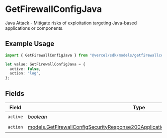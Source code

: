 # GetFirewallConfigJava

Java Attack - Mitigate risks of exploitation targeting Java-based applications or components.

## Example Usage

```typescript
import { GetFirewallConfigJava } from "@vercel/sdk/models/getfirewallconfigop.js";

let value: GetFirewallConfigJava = {
  active: false,
  action: "log",
};
```

## Fields

| Field                                                                                                                                                                            | Type                                                                                                                                                                             | Required                                                                                                                                                                         | Description                                                                                                                                                                      |
| -------------------------------------------------------------------------------------------------------------------------------------------------------------------------------- | -------------------------------------------------------------------------------------------------------------------------------------------------------------------------------- | -------------------------------------------------------------------------------------------------------------------------------------------------------------------------------- | -------------------------------------------------------------------------------------------------------------------------------------------------------------------------------- |
| `active`                                                                                                                                                                         | *boolean*                                                                                                                                                                        | :heavy_check_mark:                                                                                                                                                               | N/A                                                                                                                                                                              |
| `action`                                                                                                                                                                         | [models.GetFirewallConfigSecurityResponse200ApplicationJSONResponseBodyCrsJavaAction](../models/getfirewallconfigsecurityresponse200applicationjsonresponsebodycrsjavaaction.md) | :heavy_check_mark:                                                                                                                                                               | N/A                                                                                                                                                                              |